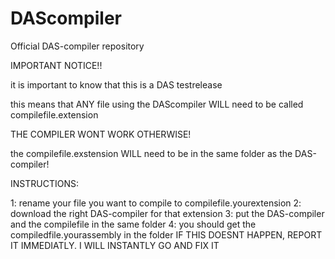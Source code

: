 # DAScompiler
Official DAS-compiler repository

IMPORTANT NOTICE!!

it is important to know that this is a DAS testrelease

this means that ANY file using the DAScompiler WILL need to be called compilefile.extension

THE COMPILER WONT WORK OTHERWISE!

the compilefile.exstension WILL need to be in the same folder as the DAS-compiler!




INSTRUCTIONS:

1: rename your file you want to compile to compilefile.yourextension
2: download the right DAS-compiler for that extension
3: put the DAS-compiler and the compilefile in the same folder
4: you should get the compiledfile.yourassembly in the folder
IF THIS DOESNT HAPPEN, REPORT IT IMMEDIATLY.
I WILL INSTANTLY GO AND FIX IT
